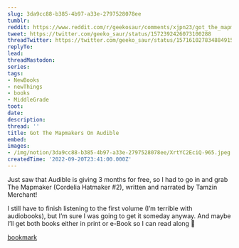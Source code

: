 ```yaml
---
slug: 3da9cc88-b385-4b97-a33e-2797528078ee
tumblr:
reddit: https://www.reddit.com/r/geekosaur/comments/xjpn23/got_the_mapmakers_on_audible/
tweet: https://twitter.com/geeko_saur/status/1572392426073100288
threadTwitter: https://twitter.com/geeko_saur/status/1571610278348849156
replyTo:
lead:
threadMastodon:
series:
tags:
- NewBooks
- newThings
- books
- MiddleGrade
toot:
date:
description:
thread: ''
title: Got The Mapmakers On Audible
embed:
images:
- /img/notion/3da9cc88-b385-4b97-a33e-2797528078ee/XrtYC2EciQ-965.jpeg
createdTime: '2022-09-20T23:41:00.000Z'
---
```


Just saw that Audible is giving 3 months for free, so I had to go in and grab The Mapmaker (Cordelia Hatmaker #2), written and narrated by Tamzin Merchant!

I still have to finish listening to the first volume (I’m terrible with audiobooks), but I’m sure I was going to get it someday anyway. And maybe I’ll get both books either in print or e-Book so I can read along 🙂

[bookmark](https://app.thestorygraph.com/books/34b7f228-5cf2-4a18-ac71-05b8e460f652)
